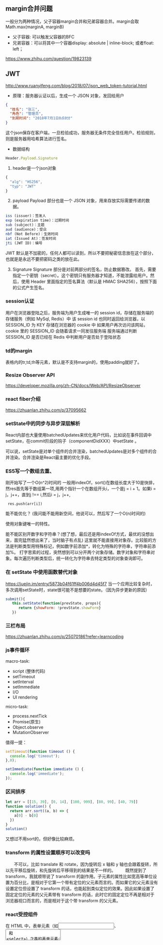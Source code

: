 ## margin合并问题
一般分为两种情况，父子容器margin合并和兄弟容器合并。margin会取Math.max(marginA, marginB)
- 父子容器: 可以触发父容器的BFC
- 兄弟容器：可以将其中一个容器display: absolute | inline-block; 或者float: left；

https://www.zhihu.com/question/19823139

## JWT
http://www.ruanyifeng.com/blog/2018/07/json_web_token-tutorial.html
- 原理：服务器认证以后，生成一个 JSON 对象，发回给用户
```json
{
  "姓名": "张三",
  "角色": "管理员",
  "到期时间": "2018年7月1日0点0分"
}
```
这个json保存在客户端，一旦检验成功，服务器无条件完全信任用户。检验规则，则是服务器用哈希算法进行签名。
- 数据结构
```js
Header.Payload.Signature
```
1. header是一个json对象
```js
{
  "alg": "HS256",
  "typ": "JWT"
}
```
2. payload
Payload 部分也是一个 JSON 对象，用来存放实际需要传递的数据。
```js
iss (issuer)：签发人
exp (expiration time)：过期时间
sub (subject)：主题
aud (audience)：受众
nbf (Not Before)：生效时间
iat (Issued At)：签发时间
jti (JWT ID)：编号
```
JWT 默认是不加密的，任何人都可以读到，所以不要把秘密信息放在这个部分，也就是是永远不要把密码之类的放在此。

3. Signature
Signature 部分是对前两部分的签名，防止数据篡改。
首先，需要指定一个密钥（secret）。这个密钥只有服务器才知道，不能泄露给用户。然后，使用 Header 里面指定的签名算法（默认是 HMAC SHA256），按照下面的公式产生签名。

### session认证
用户在浏览器登陆之后，服务端为用户生成唯一的 session id，存储在服务端的存储服务（例如 MySql, Redis）中
该 session id 也同时返回给浏览器，以 SESSION_ID 为 KEY 存储在浏览器的 cookie 中
如果用户再次访问该网站，cookie 里的 SESSION_ID 会随着请求一同发往服务端
服务端通过判断 SESSION_ID 是否已经在 Redis 中判断用户是否处于登陆状态

### td的margin
表格内的tr,td,th等元素，默认是不支持margin的，使用padding就好了。

### Resize Observer API
https://developer.mozilla.org/zh-CN/docs/Web/API/ResizeObserver

### react fiber介绍
https://zhuanlan.zhihu.com/p/37095662

### setState中的同步与异步深层解析
React内部也大量使用batchedUpdates来优化用户代码，比如说在事件回调中setState，在commit阶段的钩子（componentDidXXX）中setState 。

可以说，setState是对单个组件的合并渲染，batchedUpdates是对多个组件的合并渲染。合并渲染是React最主要的优化手段。

### ES5写一个数组去重、
刚开始写了一个O(n^2)时间的
一般用indexOf，sort()在数组长度大于10是快排，然res首先等于数组第一项,用两个指针一个在数组开头i，一个是j = i + 1。如果i = j，j++，直到j !== i,然后i = j，j++,
```
 res.push(arr[i])
```

能不能优化？ (我问能不能用新空间，他说可以，然后写了一个O(n)时间的)

使用对象键唯一的特性。


能不能区别开数字和字符串？(想了想，最后还是用indexOf方式，最优的没想出来，面完猛然想出来了，当时脑子有点乱)
这里就不能直接用对象存。比较脏的方法是判断类型用特殊标记，例如数字前添加*，转化为特殊的字符串，字符串前添加%。
打字思索的过程，突然想到可以分开两个对象存储。数字对象和字符串对象。每次遍历判断类型后，统一转化为字符串去特定类型的对象查询即可。

### 在 setState 中使用函数替代对象
https://juejin.im/entry/5873b04f61ff4b006d4d45f7
当一个应用比较复杂时，多次调用setState时，state很可能不是想要的state。（因为异步更新的原因）
```js
submit(){
   this.setState(function(prevState, props){
      return {showForm: !prevState.showForm}
   })
```
### 三栏布局
https://zhuanlan.zhihu.com/p/25070186?refer=learncoding

### js事件循环
macro-task:
- script (整体代码)
- setTimeout
- setInterval
- setImmediate
- I/O
- UI rendering

micro-task:
- process.nextTick
- Promise(原生)
- Object.observe
- MutationObserver

值得一提：
```js
setTimeout(function timeout () {
  console.log('timeout');
},0);

setImmediate(function immediate () {
  console.log('immediate');
});
```
### 区间排序
```js
let arr = [[15, 39], [0, 14], [100, 999], [80, 99], [40, 79]]
function solution() {
  return arr.sort((a, b) => {
    a[0] - b[0]
  })
}
solution()
```
又想过不用sort的，但好像比较麻烦。

### transform 的属性设置顺序可以改变吗
  不可以，比如 translate 和 rotate，因为旋转后 x 轴和 y 轴也会跟着旋转，所以先平移后旋转，和先旋转后平移得到的结果是不一样的。
  既然提到了 transform，我就顺带说了 transform 的副作用。子元素的属性比如宽高等单位设置为百分比，是相对于它第一个带有定位的父元素而言的。而如果它的父元素没有设置定位但设置了 transform 的话，也能起到类似定位的效果。因此如果设置了固定定位的元素的父元素带有 transform 的话，此时它的固定定位不再是相对于浏览器视口而言的，而是相对于这个带 transform 的父元素。

### react受控组件
在 HTML 中，表单元素（如<input>、 <textarea> 和 <select>）之类的表单元素通常自己维护 state，并根据用户输入进行更新。而在 React 中，可变状态（mutable state）通常保存在组件的 state 属性中，并且只能通过使用 setState()来更新。
我们可以把两者结合起来，使 React 的 state 成为“唯一数据源”。渲染表单的 React 组件还控制着用户输入过程中表单发生的操作。被 React 以这种方式控制取值的表单输入元素就叫做“受控组件”。
```js
class NameForm extends React.Component {
  constructor(props) {
    super(props);
    this.state = {value: ''};

    this.handleChange = this.handleChange.bind(this);
    this.handleSubmit = this.handleSubmit.bind(this);
  }

  handleChange(event) {
    this.setState({value: event.target.value});
  }

  handleSubmit(event) {
    alert('提交的名字: ' + this.state.value);
    event.preventDefault();
  }

  render() {
    return (
      <form onSubmit={this.handleSubmit}>
        <label>
          名字:
          <input type="text" value={this.state.value} onChange={this.handleChange} />
        </label>
        <input type="submit" value="提交" />
      </form>
    );
  }
}
```
由于在表单元素上设置了 value 属性，因此显示的值将始终为 this.state.value，这使得 React 的 state 成为唯一数据源。由于 handlechange 在每次按键时都会执行并更新 React 的 state，因此显示的值将随着用户输入而更新。

对于受控组件来说，每个 state 突变都有一个相关的处理函数。这使得修改或验证用户输入变得简单。例如，如果我们要强制要求所有名称都用大写字母书写，我们可以将 handlechange 改写为：
```js
handleChange(event) {
  this.setState({value: event.target.value.toUpperCase()});
}
```
### react非受控组件
在一个受控组件中，表单数据是由 React 组件来管理的。另一种替代方案是使用非受控组件，这时表单数据将交由 DOM 节点来处理。
因为非受控组件将真实数据储存在 DOM 节点中，所以在使用非受控组件时，有时候反而更容易同时集成 React 和非 React 代码。如果你不介意代码美观性，并且希望快速编写代码，使用非受控组件往往可以减少你的代码量。否则，你应该使用受控组件。

### useMemo Hook 允许你通过「记住」上一次计算结果的方式在多次渲染的之间缓存计算结果

### react重渲染
this.setState : 无条件重渲染，不进行新旧比较
this.forceUpdate: 无条件重渲染，不进行新旧比较
父组件render带动子组件render： 无条件，和props是否更新无关
祖先组件context变动： 不做props变动假设